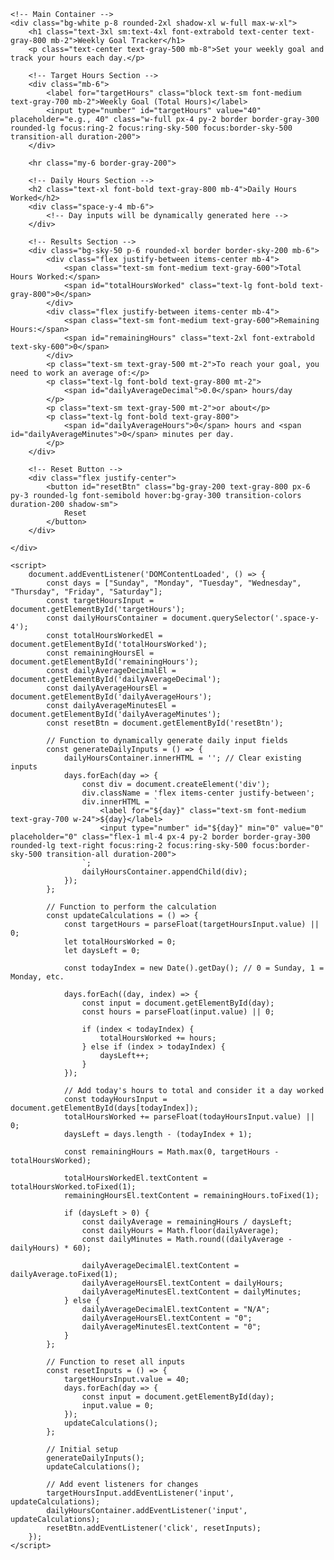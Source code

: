 <!DOCTYPE html>
<html lang="en">
<head>
    <meta charset="UTF-8">
    <meta name="viewport" content="width=device-width, initial-scale=1.0">
    <title>Weekly Schedule Tracker</title>
    <script src="https://cdn.tailwindcss.com"></script>
    <style>
        @import url('https://fonts.googleapis.com/css2?family=Inter:wght@400;500;600;700&display=swap');
        body {
            font-family: 'Inter', sans-serif;
        }
        input[type="number"]::-webkit-inner-spin-button, 
        input[type="number"]::-webkit-outer-spin-button { 
            -webkit-appearance: none; 
            margin: 0; 
        }
    </style>
</head>
<body class="bg-gray-100 flex items-center justify-center min-h-screen p-4">

    <!-- Main Container -->
    <div class="bg-white p-8 rounded-2xl shadow-xl w-full max-w-xl">
        <h1 class="text-3xl sm:text-4xl font-extrabold text-center text-gray-800 mb-2">Weekly Goal Tracker</h1>
        <p class="text-center text-gray-500 mb-8">Set your weekly goal and track your hours each day.</p>

        <!-- Target Hours Section -->
        <div class="mb-6">
            <label for="targetHours" class="block text-sm font-medium text-gray-700 mb-2">Weekly Goal (Total Hours)</label>
            <input type="number" id="targetHours" value="40" placeholder="e.g., 40" class="w-full px-4 py-2 border border-gray-300 rounded-lg focus:ring-2 focus:ring-sky-500 focus:border-sky-500 transition-all duration-200">
        </div>

        <hr class="my-6 border-gray-200">

        <!-- Daily Hours Section -->
        <h2 class="text-xl font-bold text-gray-800 mb-4">Daily Hours Worked</h2>
        <div class="space-y-4 mb-6">
            <!-- Day inputs will be dynamically generated here -->
        </div>

        <!-- Results Section -->
        <div class="bg-sky-50 p-6 rounded-xl border border-sky-200 mb-6">
            <div class="flex justify-between items-center mb-4">
                <span class="text-sm font-medium text-gray-600">Total Hours Worked:</span>
                <span id="totalHoursWorked" class="text-lg font-bold text-gray-800">0</span>
            </div>
            <div class="flex justify-between items-center mb-4">
                <span class="text-sm font-medium text-gray-600">Remaining Hours:</span>
                <span id="remainingHours" class="text-2xl font-extrabold text-sky-600">0</span>
            </div>
            <p class="text-sm text-gray-500 mt-2">To reach your goal, you need to work an average of:</p>
            <p class="text-lg font-bold text-gray-800 mt-2">
                <span id="dailyAverageDecimal">0.0</span> hours/day
            </p>
            <p class="text-sm text-gray-500 mt-2">or about</p>
            <p class="text-lg font-bold text-gray-800">
                <span id="dailyAverageHours">0</span> hours and <span id="dailyAverageMinutes">0</span> minutes per day.
            </p>
        </div>

        <!-- Reset Button -->
        <div class="flex justify-center">
            <button id="resetBtn" class="bg-gray-200 text-gray-800 px-6 py-3 rounded-lg font-semibold hover:bg-gray-300 transition-colors duration-200 shadow-sm">
                Reset
            </button>
        </div>

    </div>

    <script>
        document.addEventListener('DOMContentLoaded', () => {
            const days = ["Sunday", "Monday", "Tuesday", "Wednesday", "Thursday", "Friday", "Saturday"];
            const targetHoursInput = document.getElementById('targetHours');
            const dailyHoursContainer = document.querySelector('.space-y-4');
            const totalHoursWorkedEl = document.getElementById('totalHoursWorked');
            const remainingHoursEl = document.getElementById('remainingHours');
            const dailyAverageDecimalEl = document.getElementById('dailyAverageDecimal');
            const dailyAverageHoursEl = document.getElementById('dailyAverageHours');
            const dailyAverageMinutesEl = document.getElementById('dailyAverageMinutes');
            const resetBtn = document.getElementById('resetBtn');

            // Function to dynamically generate daily input fields
            const generateDailyInputs = () => {
                dailyHoursContainer.innerHTML = ''; // Clear existing inputs
                days.forEach(day => {
                    const div = document.createElement('div');
                    div.className = 'flex items-center justify-between';
                    div.innerHTML = `
                        <label for="${day}" class="text-sm font-medium text-gray-700 w-24">${day}</label>
                        <input type="number" id="${day}" min="0" value="0" placeholder="0" class="flex-1 ml-4 px-4 py-2 border border-gray-300 rounded-lg text-right focus:ring-2 focus:ring-sky-500 focus:border-sky-500 transition-all duration-200">
                    `;
                    dailyHoursContainer.appendChild(div);
                });
            };

            // Function to perform the calculation
            const updateCalculations = () => {
                const targetHours = parseFloat(targetHoursInput.value) || 0;
                let totalHoursWorked = 0;
                let daysLeft = 0;

                const todayIndex = new Date().getDay(); // 0 = Sunday, 1 = Monday, etc.

                days.forEach((day, index) => {
                    const input = document.getElementById(day);
                    const hours = parseFloat(input.value) || 0;
                    
                    if (index < todayIndex) {
                        totalHoursWorked += hours;
                    } else if (index > todayIndex) {
                        daysLeft++;
                    }
                });
                
                // Add today's hours to total and consider it a day worked
                const todayHoursInput = document.getElementById(days[todayIndex]);
                totalHoursWorked += parseFloat(todayHoursInput.value) || 0;
                daysLeft = days.length - (todayIndex + 1);

                const remainingHours = Math.max(0, targetHours - totalHoursWorked);
                
                totalHoursWorkedEl.textContent = totalHoursWorked.toFixed(1);
                remainingHoursEl.textContent = remainingHours.toFixed(1);
                
                if (daysLeft > 0) {
                    const dailyAverage = remainingHours / daysLeft;
                    const dailyHours = Math.floor(dailyAverage);
                    const dailyMinutes = Math.round((dailyAverage - dailyHours) * 60);

                    dailyAverageDecimalEl.textContent = dailyAverage.toFixed(1);
                    dailyAverageHoursEl.textContent = dailyHours;
                    dailyAverageMinutesEl.textContent = dailyMinutes;
                } else {
                    dailyAverageDecimalEl.textContent = "N/A";
                    dailyAverageHoursEl.textContent = "0";
                    dailyAverageMinutesEl.textContent = "0";
                }
            };

            // Function to reset all inputs
            const resetInputs = () => {
                targetHoursInput.value = 40;
                days.forEach(day => {
                    const input = document.getElementById(day);
                    input.value = 0;
                });
                updateCalculations();
            };

            // Initial setup
            generateDailyInputs();
            updateCalculations();

            // Add event listeners for changes
            targetHoursInput.addEventListener('input', updateCalculations);
            dailyHoursContainer.addEventListener('input', updateCalculations);
            resetBtn.addEventListener('click', resetInputs);
        });
    </script>
</body>
</html>
